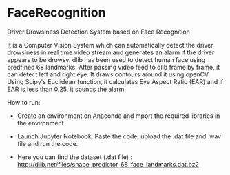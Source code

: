 # FaceRecognition
Driver Drowsiness Detection System based on Face Recognition

It is a Computer Vision System which can automatically detect the driver drowsiness in real time video stream and generates an alarm if the driver appears to be drowsy. dlib has been used to detect human face using predfined 68 landmarks. After passing video feed to dlib frame by frame, it can detect left and right eye. It draws contours around it using openCV. Using Scipy's Euclidean function, it calculates Eye Aspect Ratio (EAR) and if EAR is less than 0.25, it sounds the alarm.

How to run:

* Create an environment on Anaconda and mport the required libraries in the environment.

* Launch Jupyter Notebook. Paste the code, upload the .dat file and .wav file and run the code.

* Here you can find the dataset (.dat file) : http://dlib.net/files/shape_predictor_68_face_landmarks.dat.bz2
